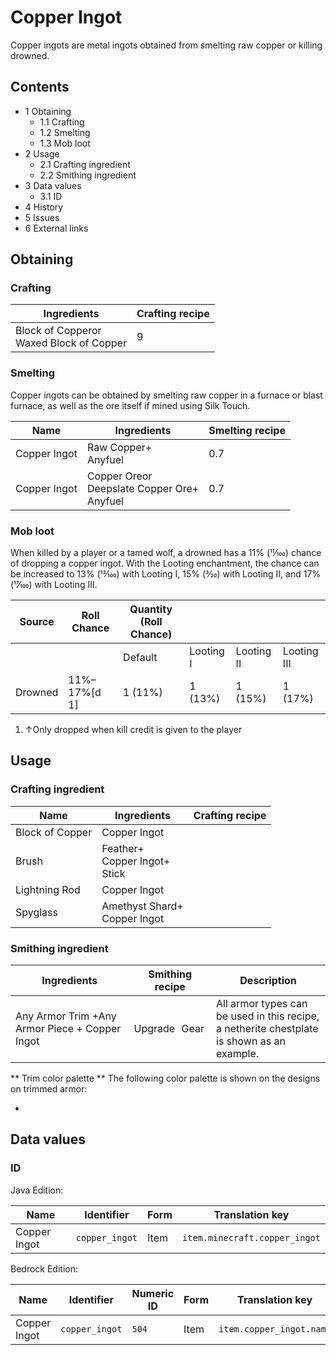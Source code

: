 # Copper Ingot
Copper ingots are metal ingots obtained from smelting raw copper or killing drowned.

## Contents
- 1 Obtaining
	- 1.1 Crafting
	- 1.2 Smelting
	- 1.3 Mob loot
- 2 Usage
	- 2.1 Crafting ingredient
	- 2.2 Smithing ingredient
- 3 Data values
	- 3.1 ID
- 4 History
- 5 Issues
- 6 External links

## Obtaining
### Crafting
| Ingredients                                 | Crafting recipe |
|---------------------------------------------|-----------------|
| Block of Copperor<br/>Waxed Block of Copper | 9               |

### Smelting
Copper ingots can be obtained by smelting raw copper in a furnace or blast furnace, as well as the ore itself if mined using Silk Touch.

| Name         | Ingredients                                        | Smelting recipe |
|--------------|----------------------------------------------------|-----------------|
| Copper Ingot | Raw Copper+<br/>Anyfuel                            | 0.7             |
| Copper Ingot | Copper Oreor<br/>Deepslate Copper Ore+<br/>Anyfuel | 0.7             |

### Mob loot
When killed by a player or a tamed wolf, a drowned has a 11% (11⁄100) chance of dropping a copper ingot. With the Looting enchantment, the chance can be increased to 13% (13⁄100) with Looting I, 15% (3⁄20) with Looting II, and 17% (17⁄100) with Looting III.

| Source  | Roll Chance  | Quantity (Roll Chance) |           |            |             |
|---------|--------------|------------------------|-----------|------------|-------------|
|         |              | Default                | Looting I | Looting II | Looting III |
| Drowned | 11%–17%[d 1] | 1 (11%)                | 1 (13%)   | 1 (15%)    | 1 (17%)     |

1. ↑Only dropped when kill credit is given to the player

## Usage
### Crafting ingredient
| Name            | Ingredients                          | Crafting recipe |
|-----------------|--------------------------------------|-----------------|
| Block of Copper | Copper Ingot                         |                 |
| Brush           | Feather+<br/>Copper Ingot+<br/>Stick |                 |
| Lightning Rod   | Copper Ingot                         |                 |
| Spyglass        | Amethyst Shard+<br/>Copper Ingot     |                 |

### Smithing ingredient
| Ingredients                                    | Smithing recipe | Description                                                                                         |
|------------------------------------------------|-----------------|-----------------------------------------------------------------------------------------------------|
| Any Armor Trim +Any Armor Piece + Copper Ingot | Upgrade Gear    | All armor types can be used in this recipe,<br/>a netherite chestplate is shown as an example.<br/> |

** Trim color palette **
The following color palette is shown on the designs on trimmed armor:

- 

## Data values
### ID
Java Edition:

| Name         | Identifier     | Form | Translation key               |
|--------------|----------------|------|-------------------------------|
| Copper Ingot | `copper_ingot` | Item | `item.minecraft.copper_ingot` |

Bedrock Edition:

| Name         | Identifier     | Numeric ID | Form | Translation key          |
|--------------|----------------|------------|------|--------------------------|
| Copper Ingot | `copper_ingot` | `504`      | Item | `item.copper_ingot.name` |


